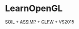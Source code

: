 # LearnOpenGL
[SOIL](http://www.lonesock.net/files/soil.zip) + [ASSIMP](https://github.com/assimp/assimp) + [GLFW](http://www.glfw.org/download.html) + VS2015
